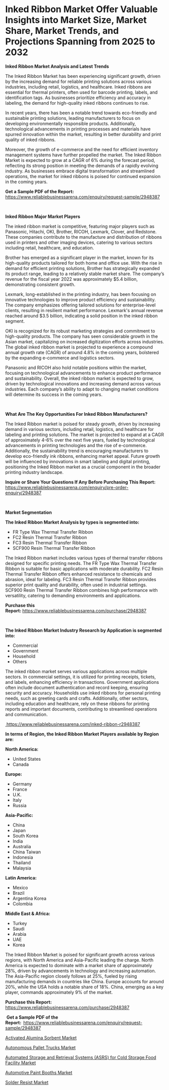 <p><h1>Inked Ribbon Market Offer Valuable Insights into Market Size, Market Share, Market Trends, and Projections Spanning from 2025 to 2032</h1></p><p><strong>Inked Ribbon Market Analysis and Latest Trends</strong></p>
<p><p>The Inked Ribbon Market has been experiencing significant growth, driven by the increasing demand for reliable printing solutions across various industries, including retail, logistics, and healthcare. Inked ribbons are essential for thermal printers, often used for barcode printing, labels, and identification tags. As businesses prioritize efficiency and accuracy in labeling, the demand for high-quality inked ribbons continues to rise.</p><p>In recent years, there has been a notable trend towards eco-friendly and sustainable printing solutions, leading manufacturers to focus on developing environmentally responsible products. Additionally, technological advancements in printing processes and materials have spurred innovation within the market, resulting in better durability and print quality of inked ribbons.</p><p>Moreover, the growth of e-commerce and the need for efficient inventory management systems have further propelled the market. The Inked Ribbon Market is expected to grow at a CAGR of 6% during the forecast period, reflecting its strong position in meeting the demands of a rapidly evolving industry. As businesses embrace digital transformation and streamlined operations, the market for inked ribbons is poised for continued expansion in the coming years.</p></p>
<p><strong>Get a Sample PDF of the Report:&nbsp;</strong> <a href="https://www.reliablebusinessarena.com/enquiry/request-sample/2948387?utm_campaign=2004&utm_medium=2&utm_source=Github&utm_content=ia&utm_term=12032025&utm_id=inked-ribbon">https://www.reliablebusinessarena.com/enquiry/request-sample/2948387</a></p>
<p>&nbsp;</p>
<p><strong>Inked Ribbon Major Market Players</strong></p>
<p><p>The inked ribbon market is competitive, featuring major players such as Panasonic, Hitachi, OKI, Brother, RICOH, Lexmark, Clover, and Redstone. These companies contribute to the manufacture and distribution of ribbons used in printers and other imaging devices, catering to various sectors including retail, healthcare, and education.</p><p>Brother has emerged as a significant player in the market, known for its high-quality products tailored for both home and office use. With the rise in demand for efficient printing solutions, Brother has strategically expanded its product range, leading to a relatively stable market share. The company’s revenue for the fiscal year 2022 was approximately $5.4 billion, demonstrating consistent growth.</p><p>Lexmark, long-established in the printing industry, has been focusing on innovative technologies to improve product efficiency and sustainability. The company emphasizes offering tailored solutions for enterprise-level clients, resulting in resilient market performance. Lexmark's annual revenue reached around $3.5 billion, indicating a solid position in the inked ribbon segment.</p><p>OKI is recognized for its robust marketing strategies and commitment to high-quality products. The company has seen considerable growth in the Asian market, capitalizing on increased digitization efforts across industries. The global inked ribbon market is projected to experience a compound annual growth rate (CAGR) of around 4.8% in the coming years, bolstered by the expanding e-commerce and logistics sectors.</p><p>Panasonic and RICOH also hold notable positions within the market, focusing on technological advancements to enhance product performance and sustainability. Overall, the inked ribbon market is expected to grow, driven by technological innovations and increasing demand across various industries. Each company’s ability to adapt to changing market conditions will determine its success in the coming years.</p></p>
<p>&nbsp;</p>
<p><strong>What Are The Key Opportunities For Inked Ribbon Manufacturers?</strong></p>
<p><p>The Inked Ribbon market is poised for steady growth, driven by increasing demand in various sectors, including retail, logistics, and healthcare for labeling and printing solutions. The market is projected to expand at a CAGR of approximately 4-6% over the next five years, fueled by technological advancements in printing technologies and the rise of e-commerce. Additionally, the sustainability trend is encouraging manufacturers to develop eco-friendly ink ribbons, enhancing market appeal. Future growth will be influenced by innovations in smart labeling and digital printing, positioning the Inked Ribbon market as a crucial component in the broader printing industry landscape.</p></p>
<p><strong>Inquire or Share Your Questions If Any Before Purchasing This Report:</strong> <a href="https://www.reliablebusinessarena.com/enquiry/pre-order-enquiry/2948387?utm_campaign=2004&utm_medium=2&utm_source=Github&utm_content=ia&utm_term=12032025&utm_id=inked-ribbon">https://www.reliablebusinessarena.com/enquiry/pre-order-enquiry/2948387</a></p>
<p>&nbsp;</p>
<p><strong>Market Segmentation</strong></p>
<p><strong>The Inked Ribbon Market Analysis by types is segmented into:</strong></p>
<p><ul><li>FR Type Wax Thermal Transfer Ribbon</li><li>FC2 Resin Thermal Transfer Ribbon</li><li>FC3 Resin Thermal Transfer Ribbon</li><li>SCF900 Resin Thermal Transfer Ribbon</li></ul></p>
<p><p>The Inked Ribbon market includes various types of thermal transfer ribbons designed for specific printing needs. The FR Type Wax Thermal Transfer Ribbon is suitable for basic applications with moderate durability. FC2 Resin Thermal Transfer Ribbon offers enhanced resistance to chemicals and abrasion, ideal for labeling. FC3 Resin Thermal Transfer Ribbon provides superior print quality and durability, often used in industrial settings. SCF900 Resin Thermal Transfer Ribbon combines high performance with versatility, catering to demanding environments and applications.</p></p>
<p><strong>Purchase this Report:&nbsp;</strong><a href="https://www.reliablebusinessarena.com/purchase/2948387?utm_campaign=2004&utm_medium=2&utm_source=Github&utm_content=ia&utm_term=12032025&utm_id=inked-ribbon">https://www.reliablebusinessarena.com/purchase/2948387</a></p>
<p>&nbsp;</p>
<p><strong>The Inked Ribbon Market Industry Research by Application is segmented into:</strong></p>
<p><ul><li>Commercial</li><li>Government</li><li>Household</li><li>Others</li></ul></p>
<p><p>The inked ribbon market serves various applications across multiple sectors. In commercial settings, it is utilized for printing receipts, tickets, and labels, enhancing efficiency in transactions. Government applications often include document authentication and record keeping, ensuring security and accuracy. Households use inked ribbons for personal printing needs, such as greeting cards and crafts. Additionally, other sectors, including education and healthcare, rely on these ribbons for printing reports and important documents, contributing to streamlined operations and communication.</p></p>
<p><a href="https://www.reliablebusinessarena.com/inked-ribbon-r2948387?utm_campaign=2004&utm_medium=2&utm_source=Github&utm_content=ia&utm_term=12032025&utm_id=inked-ribbon">&nbsp;https://www.reliablebusinessarena.com/inked-ribbon-r2948387</a></p>
<p><strong>In terms of Region, the Inked Ribbon Market Players available by Region are:</strong></p>
<p>
    <p> <strong> North America: </strong>
        <ul>
            <li>United States</li>
            <li>Canada</li>
        </ul>
        </p> 
    <p> <strong> Europe: </strong>
        <ul>
            <li>Germany</li>
            <li>France</li>
            <li>U.K.</li>
            <li>Italy</li>
            <li>Russia</li>
        </ul>
        </p> 
    <p> <strong> Asia-Pacific: </strong>
        <ul>
            <li>China</li>
            <li>Japan</li>
            <li>South Korea</li>
            <li>India</li>
            <li>Australia</li>
            <li>China Taiwan</li>
            <li>Indonesia</li>
            <li>Thailand</li>
            <li>Malaysia</li>
        </ul>
        </p> 
    <p> <strong> Latin America: </strong>
        <ul>
            <li>Mexico</li>
            <li>Brazil</li>
            <li>Argentina Korea</li>
            <li>Colombia</li>
        </ul>
        </p> 
    <p> <strong> Middle East & Africa: </strong>
        <ul>
            <li>Turkey</li>
            <li>Saudi</li>
            <li>Arabia</li>
            <li>UAE</li>
            <li>Korea</li>
        </ul>
    </p>
    </p>
<p><p>The Inked Ribbon Market is poised for significant growth across various regions, with North America and Asia-Pacific leading the charge. North America is expected to dominate with a market share of approximately 28%, driven by advancements in technology and increasing automation. The Asia-Pacific region closely follows at 25%, fueled by rising manufacturing demands in countries like China. Europe accounts for around 20%, while the USA holds a notable share of 18%. China, emerging as a key player, commands approximately 9% of the market.</p></p>
<p><strong>Purchase this Report: </strong><a href="https://www.reliablebusinessarena.com/purchase/2948387?utm_campaign=2004&utm_medium=2&utm_source=Github&utm_content=ia&utm_term=12032025&utm_id=inked-ribbon">https://www.reliablebusinessarena.com/purchase/2948387</a></p>
<p>&nbsp;<strong>Get a Sample PDF of the Report:&nbsp;&nbsp;</strong><a href="https://www.reliablebusinessarena.com/enquiry/request-sample/2948387?utm_campaign=2004&utm_medium=2&utm_source=Github&utm_content=ia&utm_term=12032025&utm_id=inked-ribbon">https://www.reliablebusinessarena.com/enquiry/request-sample/2948387</a></p>
<p><strong></strong></p>
<p><p><a href="https://github.com/mudgeadamsvx/Market-Research-Report-List-1/blob/main/activated-alumina-sorbent-market.md?utm_campaign=2004&utm_medium=2&utm_source=Github&utm_content=ia&utm_term=12032025&utm_id=inked-ribbon">Activated Alumina Sorbent Market</a></p><p><a href="https://github.com/shafriusizi/Market-Research-Report-List-1/blob/main/autonomous-pallet-trucks-market.md?utm_campaign=2004&utm_medium=2&utm_source=Github&utm_content=ia&utm_term=12032025&utm_id=inked-ribbon">Autonomous Pallet Trucks Market</a></p><p><a href="https://github.com/kukolkasimo5/Market-Research-Report-List-1/blob/main/automated-storage-and-retrieval-systems-asrs-for-cold-storage-food-facility-market.md?utm_campaign=2004&utm_medium=2&utm_source=Github&utm_content=ia&utm_term=12032025&utm_id=inked-ribbon">Automated Storage and Retrieval Systems (ASRS) for Cold Storage Food Facility Market</a></p><p><a href="https://github.com/beyeagamizjp/Market-Research-Report-List-1/blob/main/automotive-paint-booths-market.md?utm_campaign=2004&utm_medium=2&utm_source=Github&utm_content=ia&utm_term=12032025&utm_id=inked-ribbon">Automotive Paint Booths Market</a></p><p><a href="https://github.com/stickkinkel/Market-Research-Report-List-1/blob/main/solder-resist-market.md?utm_campaign=2004&utm_medium=2&utm_source=Github&utm_content=ia&utm_term=12032025&utm_id=inked-ribbon">Solder Resist Market</a></p></p>